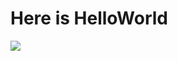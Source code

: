 # Here is HelloWorld

![](https://github-readme-stats.vercel.app/api?username=wp-studio01&show_icons=true&hide_title=true&theme=transparent)

